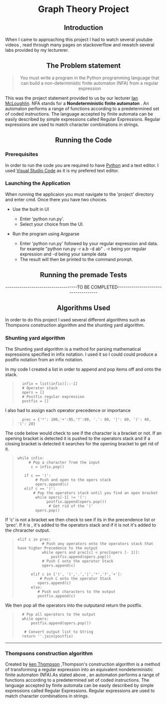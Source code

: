 # <div align="center"> Graph Theory Project </div>

## <div align="center">Introduction</div>
When I came to approaching this project I had to watch several youtube videos , read through many pages on stackoverflow and rewatch several labs provided by my lecturerer. 

## <div align="center">The Problem statement</div>
 > <div align="center"> You must write a program in the Python programming language that can
 > build a non-deterministic finite automaton (NFA) from a regular expression </div>

This was the project statement provided to us by our lecturer [Ian McLoughlin](https://github.com/ianmcloughlin).
NFA stands for a **Nondeterministic finite automaton** . An automaton performs a range of functions according to a predetermined set
of coded instructions. The language accepted by finite automata can be easily described by simple expressions 
called Regular Expressions. Regular expressions are used to match character combinations in strings.

## <div align="center">Running the Code</div>
### Prerequisites
In order to run the code you are required to have [Python](https://www.python.org/) and a text editor. I used [Visual Studio Code](https://code.visualstudio.com/) as it is my prefered text editor.

### Launching the Application

When running the applicaion you must navigate to the 'project' directory and enter cmd. Once there you have two choices.

* Use the built in UI
  * Enter 'python run.py'.
  * Select your choice from the UI.
  
* Run the program using Argparse 
  * Enter 'python run.py' followed by your regular expression and data.
    for example "python run.py -r a.b -d ab" . -r being yor regular expression and -d being your sample data
  * The result will then be printed to the command prompt.
  
## <div align="center">Running the premade Tests</div>

<div align="center">------------------------------------TO BE COMPLETED------------------------------------</div>

 ## <div align="center">Algorithms Used</div>
   
 In order to do this project I used several different algorithms such as Thompsons construction algorithm and the shunting yard algorithm.
 
 ### Shunting yard algorithm
 The Shunting yard algorithm is a method for parsing mathematical expressions specified in infix notation.
 I used it so I could could produce a postfix notation from an infix notation.
 
 
  In my code I created a list in order to append and pop items off and onto the stack.
 
> ```
>   infix = list(infix)[::-1]
>   # Operator stack
>   opers = []
>   # Postfix regular expression
>   postfix = []
> ```

I also had to assign each operator precedence or importance
> ```
>   prec = {'*': 100,'+':95,'?':90, '.': 80, '|': 60, ')': 40, '(': 20}
> ```


The code below would check to see if the character is a bracket or not. If an opening bracket is detected it is pushed to the operators stack and if a closing bracket is detected it searches for the opening bracket to get rid of it.

> ```
> while infix:
>      # Pop a character from the input
>       c = infix.pop()
>
>    if c == '(':
>         # Push and open to the opers stack
>         opers.append(c)
>    elif c == ')':
>        # Pop the operators stack until you find an open bracket
>         while opers[-1] != '(':
>              postfix.append(opers.pop())
>               # Get rid of the '('
>         opers.pop()
> ```

If 'c' is not a bracket we then check to see if its in the precendence list or 'prec'. If it is , it's added to the operators stack and if it is not it's added to the chraracter output.

>```
>elif c in prec:
>            # Push any operators onto the operators stack that have higher Precedence to the output
>            while opers and prec[c] < prec[opers [- 1]]:
>                postfix.append(opers.pop())
>            # Push C onto the operator Stack
>            opers.append(c)
>
>       elif c in ['(', ')','.','|','*','?','+']:
>           # Push C onto the operator Stack
>          opers.append(c)
>       else:
>          # Push out characters to the output
>          postfix.append(c)
>```

We then pop all the operators into the outputand return the postfix.

>```
>   # Pop all operators to the output
>   while opers:
>       postfix.append(opers.pop())
>
>    # Convert output list to String
>   return ''.join(postfix)
 >```

<hr>

 ### Thompsons construction algorithm
 
Created by [ken Thompson](https://en.wikipedia.org/wiki/Ken_Thompson) ,Thompson's construction algorithm  is a method of transforming a regular expression into an equivalent nondeterministic finite automaton (NFA).As stated above , an automaton performs a range of functions according to a predetermined set of coded instructions. The language accepted by finite automata can be easily described by simple expressions called Regular Expressions. Regular expressions are used to match character combinations in strings.





